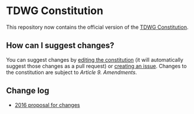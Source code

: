 # TDWG Constitution

This repository now contains the official version of the [TDWG Constitution](constitution.md).

## How can I suggest changes?

You can suggest changes by [editing the constitution](https://github.com/tdwg/constitution/edit/master/constitution.md) (it will automatically suggest those changes as a pull request) or [creating an issue](https://github.com/tdwg/constitution/issues/new). Changes to the constitution are subject to *Article 9. Amendments*.

## Change log

* [2016 proposal for changes](https://github.com/tdwg/constitution/pull/1)
